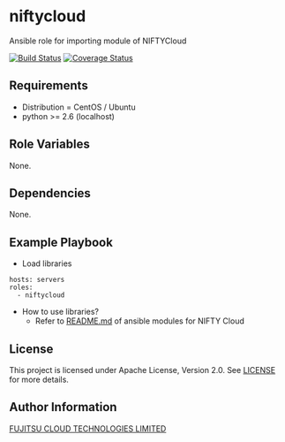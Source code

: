 niftycloud
=========

Ansible role for importing module of NIFTYCloud

[![Build Status](https://travis-ci.org/NIFTYCloud/ansible-role-niftycloud.svg?branch=master)](https://travis-ci.org/NIFTYCloud/ansible-role-niftycloud)
[![Coverage Status](https://coveralls.io/repos/github/NIFTYCloud/ansible-role-niftycloud/badge.svg?branch=master)](https://coveralls.io/github/NIFTYCloud/ansible-role-niftycloud?branch=master)

Requirements
------------

* Distribution = CentOS / Ubuntu
* python >= 2.6 (localhost)

Role Variables
--------------

None.

Dependencies
------------

None.

Example Playbook
----------------

* Load libraries
```
hosts: servers
roles:
  - niftycloud
```

* How to use libraries?
  * Refer to [README.md](library/README.md) of ansible modules for NIFTY Cloud

License
-------

This project is licensed under Apache License, Version 2.0. See [LICENSE](/LICENSE.txt) for more details.

Author Information
------------------

[FUJITSU CLOUD TECHNOLOGIES LIMITED](http://fjct.fujitsu.com/)
